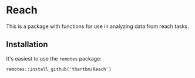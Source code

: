 # Reach

This is a package with functions for use in analyzing data from reach tasks.

## Installation

It's easiest to use the `remotes` package:

```
remotes::install_github('thartbm/Reach')
```